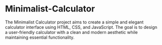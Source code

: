 # Minimalist-Calculator
The Minimalist Calculator project aims to create a simple and elegant calculator interface using HTML, CSS, and JavaScript. The goal is to design a user-friendly calculator with a clean and modern aesthetic while maintaining essential functionality.
